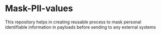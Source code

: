 # Mask-PII-values
This repository helps in creating reusable process to mask personal identifiable information in payloads before sending to any external systems
